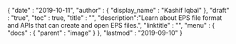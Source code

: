 {
  "date" : "2019-10-11",
  "author" : {
    "display_name" : "Kashif Iqbal"
  },
  "draft" : "true",
  "toc" : true,
  "title" : "",
  "description":"Learn about EPS file format and APIs that can create and open EPS files.",
  "linktitle" : "",
  "menu" : {
    "docs" : {
      "parent" : "image"
    }
  },
  "lastmod" : "2019-09-10"
}
